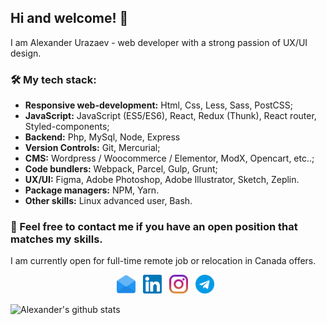 ## Hi and welcome! 👋

I am Alexander Urazaev - web developer with a strong passion of UX/UI design.

### 🛠 My tech stack:

- **Responsive web-development:** Html, Css, Less, Sass, PostCSS;
- **JavaScript:**  JavaScript (ES5/ES6), React, Redux (Thunk), React router, Styled-components;
- **Backend:**  Php, MySql, Node, Express
- **Version Controls:** Git, Mercurial;
- **CMS:** Wordpress / Woocommerce / Elementor, ModX, Opencart, etc..;
- **Code bundlers:** Webpack, Parcel, Gulp, Grunt;
- **UX/UI:** Figma, Adobe Photoshop, Adobe Illustrator, Sketch, Zeplin.
- **Package managers:** NPM, Yarn.
- **Other skills:** Linux advanced user, Bash.


### 💌 Feel free to contact me if you have an open position that matches my skills.

I am currently open for full-time remote job or relocation in Canada offers.

<p align="center">
<a href="mailto:urazaev.alexander@gmail.com"><img height="30" src="https://raw.githubusercontent.com/urazaev/urazaev/master/004-email.svg"></a>&nbsp;&nbsp;
<a href="https://www.linkedin.com/in/alexander-urazaev/"><img height="30" src="https://raw.githubusercontent.com/urazaev/urazaev/master/001-linkedin.svg"></a>&nbsp;&nbsp;
<a href="https://www.instagram.com/urazaev_production/"><img height="30" src="https://raw.githubusercontent.com/urazaev/urazaev/master/002-instagram.svg"></a>&nbsp;&nbsp;
<a href="https://t.me/urazaevproduction"><img height="30" src="https://raw.githubusercontent.com/urazaev/urazaev/master/003-telegram.svg"></a>&nbsp;&nbsp;

</p>

![Alexander's github stats](https://github-readme-stats.vercel.app/api?username=urazaev&show_icons=true&theme=vue)

<!--
<p align="center">
    <img src="https://raw.githubusercontent.com/urazaev/urazaev/master/custom%20%E2%80%93%201.svg" width="854" height="200" />
</p>

-->
